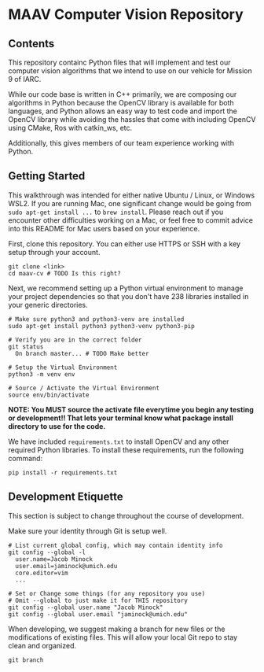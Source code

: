 # MAAV Computer Vision Repository

## Contents

This repository containc Python files that will implement and test our computer
vision algorithms that we intend to use on our vehicle for Mission 9 of IARC.

While our code base is written in C++ primarily, we are composing our algorithms
in Python because the OpenCV library is available for both languages, and Python
allows an easy way to test code and import the OpenCV library while avoiding the
hassles that come with including OpenCV using CMake, Ros with catkin_ws, etc.

Additionally, this gives members of our team experience working with Python.

## Getting Started

This walkthrough was intended for either native Ubuntu / Linux, or Windows WSL2.
If you are running Mac, one significant change would be going from
`sudo apt-get install ...` to `brew install`. Please reach out if you encounter
other difficulties working on a Mac, or feel free to commit advice into this
README for Mac users based on your experience.

First, clone this repository. You can either use HTTPS or SSH with a key setup
through your account.
```
git clone <link>
cd maav-cv # TODO Is this right?
```

Next, we recommend setting up a Python virtual environment to manage your
project dependencies so that you don't have 238 libraries installed in your
generic directories.
```
# Make sure python3 and python3-venv are installed
sudo apt-get install python3 python3-venv python3-pip

# Verify you are in the correct folder
git status
  On branch master... # TODO Make better

# Setup the Virtual Environment
python3 -m venv env

# Source / Activate the Virtual Environment
source env/bin/activate
```

**NOTE: You MUST source the activate file everytime you begin any testing or
development!! That lets your terminal know what package install directory to
use for the code.**

We have included `requirements.txt` to install OpenCV and any other required
Python libraries. To install these requirements,
run the following command:
```
pip install -r requirements.txt
```

## Development Etiquette

This section is subject to change throughout the course of development.

Make sure your identity through Git is setup well.

```
# List current global config, which may contain identity info
git config --global -l
  user.name=Jacob Minock
  user.email=jaminock@umich.edu
  core.editor=vim
  ...

# Set or Change some things (for any repository you use)
# Omit --global to just make it for THIS repository
git config --global user.name "Jacob Minock"
git config --global user.email "jaminock@umich.edu"
```

When developing, we suggest making a branch for new files or the
modifications of existing files. This will allow your local Git repo to stay
clean and organized.

```
git branch
```